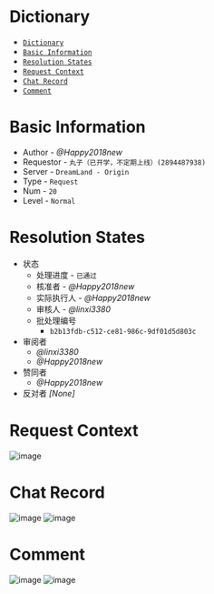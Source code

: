 # Dictionary
- [`Dictionary`](#dictionary)
- [`Basic Information`](#basic-information)
- [`Resolution States`](#resolution-states)
- [`Request Context`](#request-context)
- [`Chat Record`](#chat-record)
- [`Comment`](#comment)

# Basic Information
- Author - _@Happy2018new_
- Requestor - `丸子（已开学，不定期上线）(2894487938)`
- Server - `DreamLand - Origin`
- Type - `Request`
- Num - `20`
- Level - `Normal`

# Resolution States
- 状态
    - 处理进度 - `已通过`
    - 核准者 - _@Happy2018new_
    - 实际执行人 - _@Happy2018new_
    - 审核人 - _@linxi3380_
    - 批处理编号
        - `b2b13fdb-c512-ce81-986c-9df01d5d803c`
- 审阅者
    - _@linxi3380_
    - _@Happy2018new_
- 赞同者
    - _@Happy2018new_
- 反对者 _[None]_

# Request Context
![image](https://user-images.githubusercontent.com/109064184/230728652-bd94aa93-5176-459b-bf69-1d0604d858c1.png)

# Chat Record
![image](https://user-images.githubusercontent.com/109064184/230728679-4fc3c1f2-3bde-431b-8721-156628b95c50.png)
![image](https://user-images.githubusercontent.com/109064184/230728687-52f6713f-2b34-4f1b-96ae-aa44c7979bea.png)

# Comment
![image](https://user-images.githubusercontent.com/109064184/230728695-e7d6f9be-5d9f-41ca-bc62-9e94c92bcb1d.png)
![image](https://user-images.githubusercontent.com/109064184/230728988-95715bac-aa30-4231-b592-b993b2744575.png)
